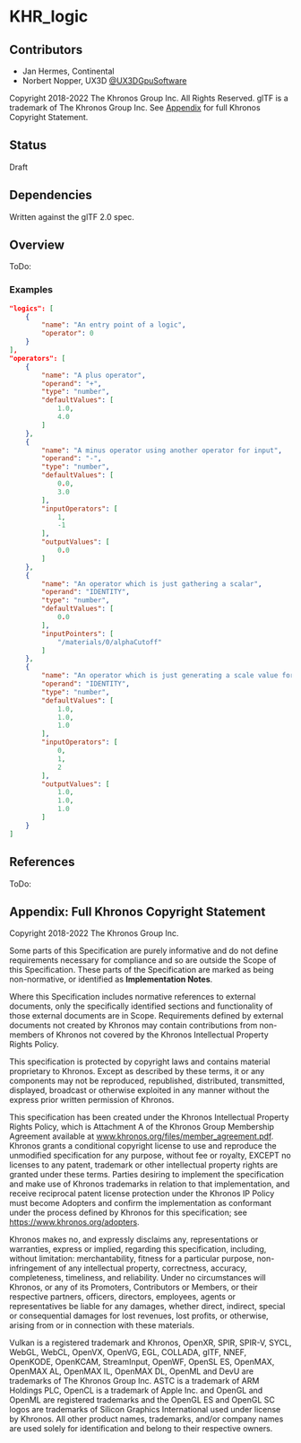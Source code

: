 # KHR\_logic

## Contributors

* Jan Hermes, Continental
* Norbert Nopper, UX3D [@UX3DGpuSoftware](https://twitter.com/UX3DGpuSoftware)

Copyright 2018-2022 The Khronos Group Inc. All Rights Reserved. glTF is a trademark of The Khronos Group Inc.
See [Appendix](#appendix-full-khronos-copyright-statement) for full Khronos Copyright Statement.

## Status

Draft

## Dependencies

Written against the glTF 2.0 spec.

## Overview

ToDo:

### Examples

```json
"logics": [
    {
        "name": "An entry point of a logic",
        "operator": 0
    }
],
"operators": [
    {
        "name": "A plus operator",
        "operand": "+",
        "type": "number",
        "defaultValues": [
            1.0,
            4.0
        ]
    },
    {
        "name": "A minus operator using another operator for input",
        "operand": "-",
        "type": "number",
        "defaultValues": [
            0.0,
            3.0
        ],
        "inputOperators": [
            1,
            -1
        ],
        "outputValues": [
            0.0
        ]
    },
    {
        "name": "An operator which is just gathering a scalar",
        "operand": "IDENTITY",
        "type": "number",
        "defaultValues": [
            0.0
        ],
        "inputPointers": [
            "/materials/0/alphaCutoff"
        ]
    },
    {
        "name": "An operator which is just generating a scale value for three different operands",
        "operand": "IDENTITY",
        "type": "number",
        "defaultValues": [
            1.0,
            1.0,
            1.0
        ],
        "inputOperators": [
            0,
            1,
            2
        ],
        "outputValues": [
            1.0,
            1.0,
            1.0
        ]
    }    
]
```

## References

ToDo:

## Appendix: Full Khronos Copyright Statement

Copyright 2018-2022 The Khronos Group Inc.

Some parts of this Specification are purely informative and do not define requirements
necessary for compliance and so are outside the Scope of this Specification. These
parts of the Specification are marked as being non-normative, or identified as
**Implementation Notes**.

Where this Specification includes normative references to external documents, only the
specifically identified sections and functionality of those external documents are in
Scope. Requirements defined by external documents not created by Khronos may contain
contributions from non-members of Khronos not covered by the Khronos Intellectual
Property Rights Policy.

This specification is protected by copyright laws and contains material proprietary
to Khronos. Except as described by these terms, it or any components
may not be reproduced, republished, distributed, transmitted, displayed, broadcast
or otherwise exploited in any manner without the express prior written permission
of Khronos.

This specification has been created under the Khronos Intellectual Property Rights
Policy, which is Attachment A of the Khronos Group Membership Agreement available at
www.khronos.org/files/member_agreement.pdf. Khronos grants a conditional
copyright license to use and reproduce the unmodified specification for any purpose,
without fee or royalty, EXCEPT no licenses to any patent, trademark or other
intellectual property rights are granted under these terms. Parties desiring to
implement the specification and make use of Khronos trademarks in relation to that
implementation, and receive reciprocal patent license protection under the Khronos
IP Policy must become Adopters and confirm the implementation as conformant under
the process defined by Khronos for this specification;
see https://www.khronos.org/adopters.

Khronos makes no, and expressly disclaims any, representations or warranties,
express or implied, regarding this specification, including, without limitation:
merchantability, fitness for a particular purpose, non-infringement of any
intellectual property, correctness, accuracy, completeness, timeliness, and
reliability. Under no circumstances will Khronos, or any of its Promoters,
Contributors or Members, or their respective partners, officers, directors,
employees, agents or representatives be liable for any damages, whether direct,
indirect, special or consequential damages for lost revenues, lost profits, or
otherwise, arising from or in connection with these materials.

Vulkan is a registered trademark and Khronos, OpenXR, SPIR, SPIR-V, SYCL, WebGL,
WebCL, OpenVX, OpenVG, EGL, COLLADA, glTF, NNEF, OpenKODE, OpenKCAM, StreamInput,
OpenWF, OpenSL ES, OpenMAX, OpenMAX AL, OpenMAX IL, OpenMAX DL, OpenML and DevU are
trademarks of The Khronos Group Inc. ASTC is a trademark of ARM Holdings PLC,
OpenCL is a trademark of Apple Inc. and OpenGL and OpenML are registered trademarks
and the OpenGL ES and OpenGL SC logos are trademarks of Silicon Graphics
International used under license by Khronos. All other product names, trademarks,
and/or company names are used solely for identification and belong to their
respective owners.
